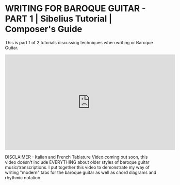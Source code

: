 # WRITING FOR BAROQUE GUITAR - PART 1 | Sibelius Tutorial | Composer's Guide

This is part 1 of 2 tutorials discussing techniques when writing or Baroque Guitar. 

<iframe width="560" height="315" src="https://www.youtube.com/embed/6AUC-7F6T1s" title="YouTube video player" frameborder="0" allow="accelerometer; autoplay; clipboard-write; encrypted-media; gyroscope; picture-in-picture" allowfullscreen></iframe>

DISCLAIMER - Italian and French Tablature Video coming out soon, this video doesn't include EVERYTHING about older styles of baroque guitar music/transcriptions. I put together this video to demonstrate my way of writing "modern" tabs for the baroque guitar as well as chord diagrams and rhythmic notation.
